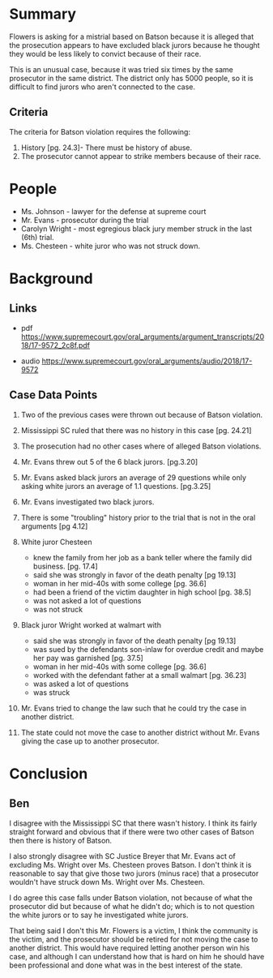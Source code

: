 Summary
=======

Flowers is asking for a mistrial based on Batson because it is alleged that the
prosecution appears to have excluded black jurors because he thought they would 
be less likely to convict because of their race.

This is an unusual case, because it was tried six times by the same prosecutor
in the same district.  The district only has 5000 people, so it is difficult to 
find jurors who aren't connected to the case.

Criteria
--------
The criteria for Batson violation requires the following:
1. History [pg. 24.3]- There must be history of abuse.
2. The prosecutor cannot appear to strike members because of their race.
   
  
People
======
- Ms. Johnson - lawyer for the defense at supreme court
- Mr. Evans  - prosecutor during the trial
- Carolyn Wright - most egregious black jury member struck in the last (6th) trial.
- Ms. Chesteen - white juror who was not struck down.

Background
==========

Links
-----
- pdf 
    https://www.supremecourt.gov/oral_arguments/argument_transcripts/2018/17-9572_2c8f.pdf

- audio 
    https://www.supremecourt.gov/oral_arguments/audio/2018/17-9572

Case Data Points
----------------

1. Two of the previous cases were thrown out because of Batson violation.

2. Mississippi SC ruled that there was no history in this case [pg. 24.21]

3. The prosecution had no other cases where of alleged Batson violations.

4. Mr. Evans threw out 5 of the 6 black jurors. [pg.3.20]

5. Mr. Evans asked black jurors an average of 29 questions while only asking
   white jurors an average of 1.1 questions. [pg.3.25]
   
6. Mr. Evans investigated two black jurors.

7. There is some "troubling" history prior to the trial that is not in the oral
   arguments [pg 4.12]

8. White juror Chesteen 
    - knew the family from her job as a bank teller where the family 
      did business. [pg. 17.4]
    - said she was strongly in favor of the death penalty [pg 19.13]
    - woman in her mid-40s with some college [pg. 36.6]
    - had been a friend of the victim daughter in high school [pg. 38.5]
    - was not asked a lot of questions
    - was not struck

9. Black juror Wright worked at walmart with
    - said she was strongly in favor of the death penalty [pg 19.13]
    - was sued by the defendants son-inlaw for overdue credit and maybe her
      pay was garnished [pg. 37.5]
    - woman in her mid-40s with some college [pg. 36.6]
    - worked with the defendant father at a small walmart [pg. 36.23]
    - was asked a lot of questions
    - was struck

10. Mr. Evans tried to change the law such that he could try the case in another 
    district.

11. The state could not move the case to another district without Mr. Evans 
    giving the case up to another prosecutor.
    

Conclusion
==========

Ben
---
I disagree with the Mississippi SC that there wasn't history.  I think its 
fairly straight forward and obvious that if there were two other cases of 
Batson then there is history of Batson.

I also strongly disagree with SC Justice Breyer that Mr. Evans act of excluding 
Ms. Wright over Ms. Chesteen proves Batson.  I don't think it is reasonable to 
say that give those two jurors (minus race) that a prosecutor wouldn't have 
struck down Ms. Wright over Ms. Chesteen.

I do agree this case falls under Batson violation, not because of what the 
prosecutor did but because of what he didn't do; which is to not question the 
white jurors or to say he investigated white jurors.

That being said I don't this Mr. Flowers is a victim, I think the community is
the victim, and the prosecutor should be retired for not moving the case to 
another district.  This would have required letting another person win his case, 
and although I can understand how that is hard on him he should have been 
professional and done what was in the best interest of the state.
